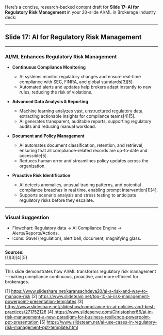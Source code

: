 Here’s a concise, research-backed content draft for **Slide 17: AI for Regulatory Risk Management** in your 20-slide AI/ML in Brokerage Industry deck:

---

## **Slide 17: AI for Regulatory Risk Management**

---

### **AI/ML Enhances Regulatory Risk Management**

- **Continuous Compliance Monitoring**
  - AI systems monitor regulatory changes and ensure real-time compliance with SEC, FINRA, and global standards[3][5].
  - Automated alerts and updates help brokers adapt instantly to new rules, reducing the risk of violations.

- **Advanced Data Analysis & Reporting**
  - Machine learning analyzes vast, unstructured regulatory data, extracting actionable insights for compliance teams[4][5].
  - AI generates transparent, auditable reports, supporting regulatory audits and reducing manual workload.

- **Document and Policy Management**
  - AI automates document classification, retention, and retrieval, ensuring that all compliance-related records are up-to-date and accessible[5].
  - Reduces human error and streamlines policy updates across the organization.

- **Proactive Risk Identification**
  - AI detects anomalies, unusual trading patterns, and potential compliance breaches in real time, enabling prompt intervention[1][4].
  - Supports scenario analysis and stress testing to anticipate regulatory risks before they escalate.

---

### **Visual Suggestion**
- Flowchart: Regulatory data → AI Compliance Engine → Alerts/Reports/Actions.
- Icons: Gavel (regulation), alert bell, document, magnifying glass.

---

**Sources:**  
[1][3][4][5]

---

This slide demonstrates how AI/ML transforms regulatory risk management—making compliance continuous, proactive, and more efficient for brokerages.

[1] https://www.slideshare.net/karansachdeva20/ai-a-risk-and-way-to-manage-risk
[2] https://www.slideteam.net/top-10-ai-risk-management-powerpoint-presentation-templates
[3] https://www.slideshare.net/slideshow/compliance-in-ai-policies-and-best-practices/271752126
[4] https://www.slideserve.com/Christopher66/ai-in-risk-management-a-new-paradigm-for-business-resilience-powerpoint-ppt-presentation
[5] https://www.slideteam.net/ai-use-cases-in-regulatory-risk-management-ppt-template.html
